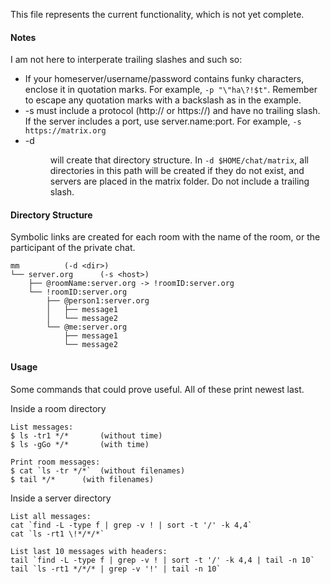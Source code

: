 This file represents the current functionality, which is not yet complete.

#### Notes
I am not here to interperate trailing slashes and such so:
* If your homeserver/username/password contains funky characters, enclose it
	in quotation marks. For example, `-p "\"ha\?!$t"`. Remember to escape
	any quotation marks with a backslash as in the example.
* -s <host> must include a protocol (http:// or https://) and have no trailing
  slash. If the server includes a port, use server.name:port. For example,
	`-s https://matrix.org`
* -d <dir> will create that directory structure. In `-d $HOME/chat/matrix`, all
	directories in this path will be created if they do not exist, and
	servers are placed in the matrix folder. Do not include a trailing
	slash.

#### Directory Structure
Symbolic links are created for each room with the name of the room, or the
participant of the private chat.
```
mm			(-d <dir>)
└── server.org		(-s <host>)
    ├── @roomName:server.org -> !roomID:server.org
    └── !roomID:server.org
        ├── @person1:server.org
        │   ├── message1
        │   └── message2
        └── @me:server.org
            ├── message1
            └── message2
```

#### Usage
Some commands that could prove useful. All of these print newest last.

Inside a room directory
```
List messages:
$ ls -tr1 */*		(without time)
$ ls -gGo */*		(with time)

Print room messages:
$ cat `ls -tr */*`	(without filenames)
$ tail */*		(with filenames)
```

Inside a server directory
```
List all messages:
cat `find -L -type f | grep -v ! | sort -t '/' -k 4,4`
cat `ls -rt1 \!*/*/*`

List last 10 messages with headers:
tail `find -L -type f | grep -v ! | sort -t '/' -k 4,4 | tail -n 10`
tail `ls -rt1 */*/* | grep -v '!' | tail -n 10`

```
